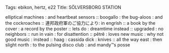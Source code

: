 Tags: ebikon, hertz, e22
Title: SÖLVERSBORG STATION
  
elliptical machines : and heartbeat sensors :: boogallo : the bug-aloos : and the cockroaches :: 連邦政府軍のご協力により: in engrish :: a book by the cover : a record by the poster :: lets do : dreamtime instead :: upgraded : no neighbors :: run in vain : for disattention :: pêtrê : loves new music : why not good music : instead :: haag : cassida dick : knives :: all the way east : then slight north : to the pulsing disco club : and mandy™s posse